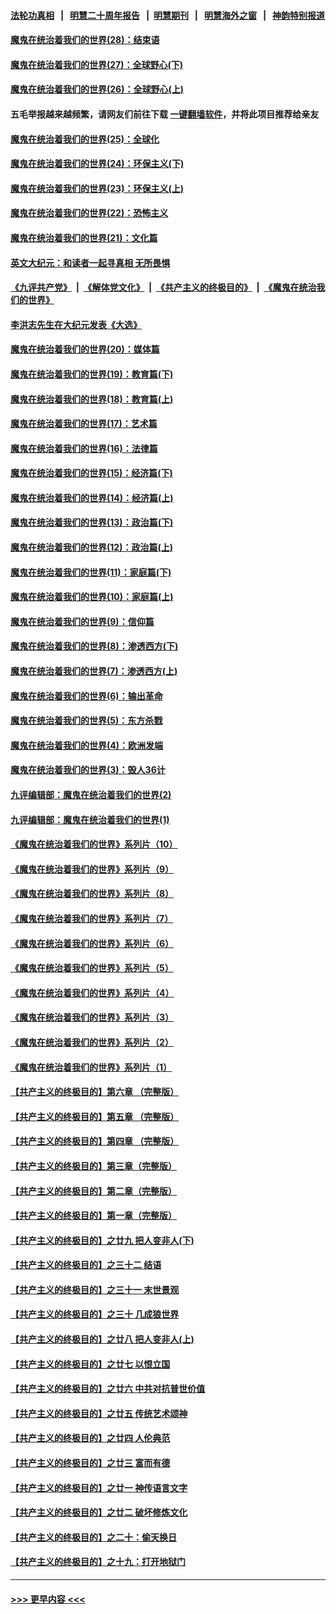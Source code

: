 #### [法轮功真相](https://github.com/gfw-breaker/truth/blob/master/README.md?t=0) &nbsp;&nbsp;|&nbsp;&nbsp; [明慧二十周年报告](https://github.com/gfw-breaker/mh-reports/blob/master/README.md?t=0) &nbsp;&nbsp;|&nbsp;&nbsp;[明慧期刊](https://github.com/gfw-breaker/mh-qikan) &nbsp;&nbsp;|&nbsp;&nbsp; [明慧海外之窗](https://github.com/gfw-breaker/mh-news/blob/master/README.md?t=0) &nbsp;&nbsp;|&nbsp;&nbsp; [神韵特别报道](https://github.com/gfw-breaker/mh-news/blob/master/shenyun.md?t=0)
#### [魔鬼在统治着我们的世界(28)：结束语](../pages/nsc422/n10936246.md?t=07090501) 
#### [魔鬼在统治着我们的世界(27)：全球野心(下)](../pages/nsc422/n10928319.md?t=07090501) 
#### [魔鬼在统治着我们的世界(26)：全球野心(上)](../pages/nsc422/n10900318.md?t=07090501) 
#### 五毛举报越来越频繁，请网友们前往下载 [一键翻墙软件](https://github.com/gfw-breaker/ssr-accounts)，并将此项目推荐给亲友
#### [魔鬼在统治着我们的世界(25)：全球化](../pages/nsc422/n10788205.md?t=07090501) 
#### [魔鬼在统治着我们的世界(24)：环保主义(下)](../pages/nsc422/n10695307.md?t=07090501) 
#### [魔鬼在统治着我们的世界(23)：环保主义(上)](../pages/nsc422/n10688613.md?t=07090501) 
#### [魔鬼在统治着我们的世界(22)：恐怖主义](../pages/nsc422/n10614727.md?t=07090501) 
#### [魔鬼在统治着我们的世界(21)：文化篇](../pages/nsc422/n10597706.md?t=07090501) 
#### [英文大纪元：和读者一起寻真相 无所畏惧](../pages/nsc422/n12542027.md?t=07090501) 
#### [《九评共产党》](https://github.com/begood0513/9ping.md/blob/master/README.md) &nbsp;|&nbsp; [《解体党文化》](../../../../jtdwh.md/blob/master/README.md)  &nbsp;|&nbsp; [《共产主义的终极目的》](../../../../gczydzjmd.md/blob/master/README.md) &nbsp;|&nbsp; [《魔鬼在统治我们的世界》](../../../../mgztzwmdsj.md/blob/master/README.md) 
#### [李洪志先生在大纪元发表《大选》](../pages/nsc422/n12534746.md?t=07090501) 
#### [魔鬼在统治着我们的世界(20)：媒体篇](../pages/nsc422/n10586579.md?t=07090501) 
#### [魔鬼在统治着我们的世界(19)：教育篇(下)](../pages/nsc422/n10564808.md?t=07090501) 
#### [魔鬼在统治着我们的世界(18)：教育篇(上)](../pages/nsc422/n10526970.md?t=07090501) 
#### [魔鬼在统治着我们的世界(17)：艺术篇](../pages/nsc422/n10499093.md?t=07090501) 
#### [魔鬼在统治着我们的世界(16)：法律篇](../pages/nsc422/n10485969.md?t=07090501) 
#### [魔鬼在统治着我们的世界(15)：经济篇(下)](../pages/nsc422/n10469975.md?t=07090501) 
#### [魔鬼在统治着我们的世界(14)：经济篇(上)](../pages/nsc422/n10457370.md?t=07090501) 
#### [魔鬼在统治着我们的世界(13)：政治篇(下)](../pages/nsc422/n10448270.md?t=07090501) 
#### [魔鬼在统治着我们的世界(12)：政治篇(上)](../pages/nsc422/n10444576.md?t=07090501) 
#### [魔鬼在统治着我们的世界(11)：家庭篇(下)](../pages/nsc422/n10440961.md?t=07090501) 
#### [魔鬼在统治着我们的世界(10)：家庭篇(上)](../pages/nsc422/n10435448.md?t=07090501) 
#### [魔鬼在统治着我们的世界(9)：信仰篇](../pages/nsc422/n10432159.md?t=07090501) 
#### [魔鬼在统治着我们的世界(8)：渗透西方(下)](../pages/nsc422/n10429603.md?t=07090501) 
#### [魔鬼在统治着我们的世界(7)：渗透西方(上)](../pages/nsc422/n10426013.md?t=07090501) 
#### [魔鬼在统治着我们的世界(6)：输出革命](../pages/nsc422/n10421536.md?t=07090501) 
#### [魔鬼在统治着我们的世界(5)：东方杀戮](../pages/nsc422/n10417707.md?t=07090501) 
#### [魔鬼在统治着我们的世界(4)：欧洲发端](../pages/nsc422/n10414890.md?t=07090501) 
#### [魔鬼在统治着我们的世界(3)：毁人36计](../pages/nsc422/n10411583.md?t=07090501) 
#### [九评编辑部：魔鬼在统治着我们的世界(2)](../pages/nsc422/n10410036.md?t=07090501) 
#### [九评编辑部：魔鬼在统治着我们的世界(1)](../pages/nsc422/n10406825.md?t=07090501) 
#### [《魔鬼在统治着我们的世界》系列片（10）](../pages/nsc422/n12292670.md?t=07090501) 
#### [《魔鬼在统治着我们的世界》系列片（9）](../pages/nsc422/n12290859.md?t=07090501) 
#### [《魔鬼在统治着我们的世界》系列片（8）](../pages/nsc422/n12287445.md?t=07090501) 
#### [《魔鬼在统治着我们的世界》系列片（7）](../pages/nsc422/n12283425.md?t=07090501) 
#### [《魔鬼在统治着我们的世界》系列片（6）](../pages/nsc422/n12282314.md?t=07090501) 
#### [《魔鬼在统治着我们的世界》系列片（5）](../pages/nsc422/n12281419.md?t=07090501) 
#### [《魔鬼在统治着我们的世界》系列片（4）](../pages/nsc422/n12274024.md?t=07090501) 
#### [《魔鬼在统治着我们的世界》系列片（3）](../pages/nsc422/n12271322.md?t=07090501) 
#### [《魔鬼在统治着我们的世界》系列片（2）](../pages/nsc422/n12269049.md?t=07090501) 
#### [《魔鬼在统治着我们的世界》系列片（1）](../pages/nsc422/n12267575.md?t=07090501) 
#### [【共产主义的终极目的】第六章 （完整版）](../pages/nsc422/n11428913.md?t=07090501) 
#### [【共产主义的终极目的】第五章 （完整版）](../pages/nsc422/n11428912.md?t=07090501) 
#### [【共产主义的终极目的】第四章 （完整版）](../pages/nsc422/n11428907.md?t=07090501) 
#### [【共产主义的终极目的】第三章（完整版）](../pages/nsc422/n11428848.md?t=07090501) 
#### [【共产主义的终极目的】第二章（完整版）](../pages/nsc422/n11428831.md?t=07090501) 
#### [【共产主义的终极目的】第一章（完整版）](../pages/nsc422/n11417651.md?t=07090501) 
#### [【共产主义的终极目的】之廿九 把人变非人(下)](../pages/nsc422/n11344140.md?t=07090501) 
#### [【共产主义的终极目的】之三十二 结语](../pages/nsc422/n11360535.md?t=07090501) 
#### [【共产主义的终极目的】之三十一 末世景观](../pages/nsc422/n11351129.md?t=07090501) 
#### [【共产主义的终极目的】之三十 几成狼世界](../pages/nsc422/n11348280.md?t=07090501) 
#### [【共产主义的终极目的】之廿八 把人变非人(上)](../pages/nsc422/n11340492.md?t=07090501) 
#### [【共产主义的终极目的】之廿七 以恨立国](../pages/nsc422/n11336944.md?t=07090501) 
#### [【共产主义的终极目的】之廿六 中共对抗普世价值](../pages/nsc422/n11324785.md?t=07090501) 
#### [【共产主义的终极目的】之廿五 传统艺术颂神](../pages/nsc422/n11296396.md?t=07090501) 
#### [【共产主义的终极目的】之廿四 人伦典范](../pages/nsc422/n11296397.md?t=07090501) 
#### [【共产主义的终极目的】之廿三 富而有德](../pages/nsc422/n11283598.md?t=07090501) 
#### [【共产主义的终极目的】之廿一 神传语言文字](../pages/nsc422/n11263265.md?t=07090501) 
#### [【共产主义的终极目的】之廿二 破坏修炼文化](../pages/nsc422/n11245728.md?t=07090501) 
#### [【共产主义的终极目的】之二十：偷天换日](../pages/nsc422/n11238846.md?t=07090501) 
#### [【共产主义的终极目的】之十九：打开地狱门](../pages/nsc422/n11206376.md?t=07090501) 

----
#### [ >>> 更早内容 <<< ](../indexes/nsc422-earlier.md)
